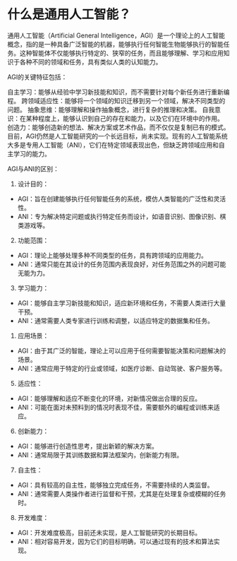 # 什么是通用人工智能？

通用人工智能（Artificial General Intelligence，AGI）是一个理论上的人工智能概念，指的是一种具备广泛智能的机器，能够执行任何智能生物能够执行的智能任务。这种智能体不仅能够执行特定的、狭窄的任务，而且能够理解、学习和应用知识于各种不同的领域和任务，具有类似人类的认知能力。

AGI的关键特征包括：

自主学习：能够从经验中学习新技能和知识，而不需要针对每个新任务进行重新编程。
跨领域适应性：能够将一个领域的知识迁移到另一个领域，解决不同类型的问题。
抽象思维：能够理解和操作抽象概念，进行复杂的推理和决策。
自我意识：在某种程度上，能够认识到自己的存在和能力，以及它们在环境中的作用。
创造力：能够创造新的想法、解决方案或艺术作品，而不仅仅是复制已有的模式。
目前，AGI仍然是人工智能研究的一个长远目标，尚未实现。现有的人工智能系统大多是专用人工智能（ANI），它们在特定领域表现出色，但缺乏跨领域应用和自主学习的能力。

AGI与ANI的区别：
1. 设计目的：

* AGI：旨在创建能够执行任何智能任务的系统，模仿人类智能的广泛性和灵活性。
* ANI：专为解决特定问题或执行特定任务而设计，如语音识别、图像识别、棋类游戏等。
  
2. 功能范围：

* AGI：理论上能够处理多种不同类型的任务，具有跨领域的应用能力。
* ANI：通常只能在其设计的任务范围内表现良好，对任务范围之外的问题可能无能为力。
 
3. 学习能力：

* AGI：能够自主学习新技能和知识，适应新环境和任务，不需要人类进行大量干预。
* ANI：通常需要人类专家进行训练和调整，以适应特定的数据集和任务。
  
1. 应用场景：

* AGI：由于其广泛的智能，理论上可以应用于任何需要智能决策和问题解决的场景。
* ANI：通常应用于特定的行业或领域，如医疗诊断、自动驾驶、客户服务等。
  
5. 适应性：

* AGI：能够理解和适应不断变化的环境，对新情况做出合理的反应。
* ANI：可能在面对未预料到的情况时表现不佳，需要额外的编程或训练来适应。
6. 创新能力：

* AGI：能够进行创造性思考，提出新颖的解决方案。
* ANI：通常局限于其训练数据和算法框架内，创新能力有限。
7. 自主性：

* AGI：具有较高的自主性，能够独立完成任务，不需要持续的人类监督。
* ANI：通常需要人类操作者进行监督和干预，尤其是在处理复杂或模糊的任务时。
8. 开发难度：

* AGI：开发难度极高，目前还未实现，是人工智能研究的长期目标。
* ANI：相对容易开发，因为它们的目标明确，可以通过现有的技术和算法实现。
